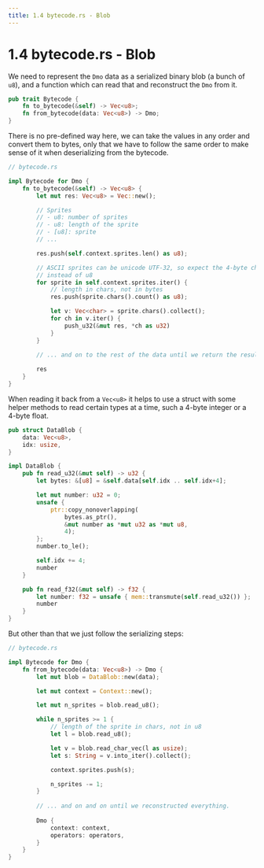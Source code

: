 ```yaml
---
title: 1.4 bytecode.rs - Blob
---
```


# 1.4 bytecode.rs - Blob

We need to represent the `Dmo` data as a serialized binary blob (a bunch of
`u8`), and a function which can read that and reconstruct the `Dmo` from it.

~~~ rust
pub trait Bytecode {
    fn to_bytecode(&self) -> Vec<u8>;
    fn from_bytecode(data: Vec<u8>) -> Dmo;
}
~~~

There is no pre-defined way here, we can take the values in any order and
convert them to bytes, only that we have to follow the same order to make sense
of it when deserializing from the bytecode.

~~~ rust
// bytecode.rs

impl Bytecode for Dmo {
    fn to_bytecode(&self) -> Vec<u8> {
        let mut res: Vec<u8> = Vec::new();

        // Sprites
        // - u8: number of sprites
        // - u8: length of the sprite
        // - [u8]: sprite
        // ...

        res.push(self.context.sprites.len() as u8);

        // ASCII sprites can be unicode UTF-32, so expect the 4-byte char
        // instead of u8
        for sprite in self.context.sprites.iter() {
            // length in chars, not in bytes
            res.push(sprite.chars().count() as u8);

            let v: Vec<char> = sprite.chars().collect();
            for ch in v.iter() {
                push_u32(&mut res, *ch as u32)
            }
        }
        
        // ... and on to the rest of the data until we return the result.

        res
    }
}
~~~

When reading it back from a `Vec<u8>` it helps to use a struct with some helper
methods to read certain types at a time, such a 4-byte integer or a 4-byte
float.

~~~ rust
pub struct DataBlob {
    data: Vec<u8>,
    idx: usize,
}

impl DataBlob {
    pub fn read_u32(&mut self) -> u32 {
        let bytes: &[u8] = &self.data[self.idx .. self.idx+4];

        let mut number: u32 = 0;
        unsafe {
            ptr::copy_nonoverlapping(
                bytes.as_ptr(),
                &mut number as *mut u32 as *mut u8,
                4);
        };
        number.to_le();

        self.idx += 4;
        number
    }

    pub fn read_f32(&mut self) -> f32 {
        let number: f32 = unsafe { mem::transmute(self.read_u32()) };
        number
    }
}
~~~

But other than that we just follow the serializing steps:

~~~ rust
// bytecode.rs

impl Bytecode for Dmo {
    fn from_bytecode(data: Vec<u8>) -> Dmo {
        let mut blob = DataBlob::new(data);

        let mut context = Context::new();

        let mut n_sprites = blob.read_u8();

        while n_sprites >= 1 {
            // length of the sprite in chars, not in u8
            let l = blob.read_u8();

            let v = blob.read_char_vec(l as usize);
            let s: String = v.into_iter().collect();

            context.sprites.push(s);

            n_sprites -= 1;
        }
        
        // ... and on and on until we reconstructed everything.
        
        Dmo {
            context: context,
            operators: operators,
        }
    } 
}
~~~
